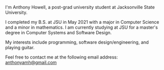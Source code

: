 I'm Anthony Howell, a post-grad university student at Jacksonville State University. 

I completed my B.S. at JSU in May 2021 with a major in Computer Science and a minor in mathematics. I am currently studying at JSU for a master's degree in Computer Systems and Software Design.

My interests include programming, software design/engineering, and playing guitar.

Feel free to contact me at the following email address:
anthonyamh@gmail.com
